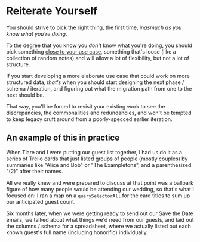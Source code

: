 # Reiterate Yourself

You should strive to pick the right thing, the first time, *inasmuch as you know what you're doing*.

To the degree that you know you *don't* know what you're doing, you should pick something [close to your use case](0282ed3f-de92-4fa6-91ec-4b46ee0053fc.md), something that's loose (like a collection of random notes) and will allow a lot of flexibility, but not a lot of structure.

If you start developing a more elaborate use case that could work on more structured data, *that's* when you should start designing the next phase / schema / iteration, and figuring out what the migration path from one to the next should be.

That way, you'll be forced to revisit your existing work to see the discrepancies, the commonalities and redundancies, and won't be tempted to keep legacy cruft around from a poorly-specced earlier iteration.

## An example of this in practice

When Tiare and I were putting our guest list together, I had us do it as a series of Trello cards that just listed groups of people (mostly couples) by summaries like "Alice and Bob" or "The Exampletons", and a parenthesized "(2)" after their names.

All we really knew and were prepared to discuss at that point was a ballpark figure of how many people would be attending our wedding, so that's what I focused on: I ran a map on a `querySelectorAll` for the card titles to sum up our anticipated guest count.

Six months later, when we were getting ready to send out our Save the Date emails, we talked about what things we'd need from our guests, and laid out the columns / schema for a spreadsheet, where we actually listed out each known guest's full name (including honorific) individually.

